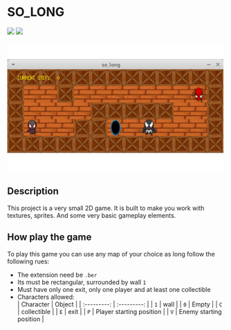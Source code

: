 # SO_LONG

![](https://img.shields.io/badge/Language-C-blue)
![](https://img.shields.io/badge/School-42-black)

![map](map_files/map.ber.png)

## Description  
 This project is a very small 2D game. It is built to make you work with
textures, sprites. And some very basic gameplay elements.

## How play the game
To play this game you can use any map of your choice as long follow the following rues:

* The extension need be `.ber`
* Its must be rectangular, surrounded by wall `1`
* Must have only one exit, only one player and at least one collectible
* Characters allowed:  
| Character   | Object                   |
| :---------: | :---------:				 |
| `1`         | wall					 |
| `0`         | Empty					 |
| `C`         | collectible				 |
| `E`         | exit 					 |
| `P`         | Player starting position |
| `V`         | Enemy starting position	 |





